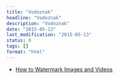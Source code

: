 ```yaml
---
title: "Vodoznak"
headline: "Vodoznak"
description: "Vodoznak"
date: "2015-05-13"
last_modification: "2015-05-13"
status: 0
tags: []
format: "html"
---
```


<ul>
  <li><a href="http://davidwalsh.name/watermark-images-videos">How to Watermark Images and Videos</a></li>
</ul>